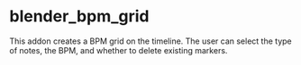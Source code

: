 # blender_bpm_grid
This addon creates a BPM grid on the timeline. The user can select the type of notes, the BPM, and whether to delete existing markers.
